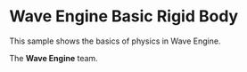 # Wave Engine Basic Rigid Body

This sample shows the basics of physics in Wave Engine. 

The **Wave Engine** team.